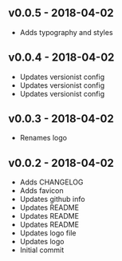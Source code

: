 ## v0.0.5 - 2018-04-02

- Adds typography and styles

## v0.0.4 - 2018-04-02

- Updates versionist config
- Updates versionist config
- Updates versionist config

## v0.0.3 - 2018-04-02

* Renames logo

## v0.0.2 - 2018-04-02

* Adds CHANGELOG
* Adds favicon
* Updates github info
* Updates README
* Updates README
* Updates README
* Updates logo file
* Updates logo
* Initial commit
